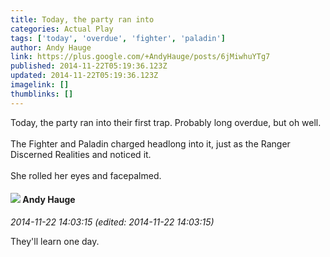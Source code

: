 ```yaml
---
title: Today, the party ran into
categories: Actual Play
tags: ['today', 'overdue', 'fighter', 'paladin']
author: Andy Hauge
link: https://plus.google.com/+AndyHauge/posts/6jMiwhuYTg7
published: 2014-11-22T05:19:36.123Z
updated: 2014-11-22T05:19:36.123Z
imagelink: []
thumblinks: []
---
```


Today, the party ran into their first trap. Probably long overdue, but oh well.<br /><br />The Fighter and Paladin charged headlong into it, just as the Ranger Discerned Realities and noticed it.<br /><br />She rolled her eyes and facepalmed.
<div id='comment z12ifrzgvonydhcd222fwjapisydwbwyr04'>
  <h4><img src='{{site.baseurl}}//images/avatars/102653333914811527237_photo.jpg'> Andy Hauge</h4>
      <p><cite>2014-11-22 14:03:15 (edited: 2014-11-22 14:03:15)</cite></p>
        <p>They&#39;ll learn one day.</p>
</div>
        